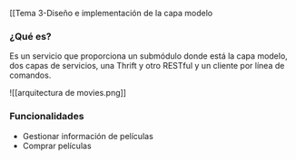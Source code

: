 [[Tema 3-Diseño e implementación de la capa modelo

### ¿Qué es?
Es un servicio que proporciona un submódulo donde está la capa modelo, dos capas de servicios, una Thrift y otro RESTful y un cliente por línea de comandos.

![[arquitectura de movies.png]]

### Funcionalidades
+ Gestionar información de películas
+ Comprar películas